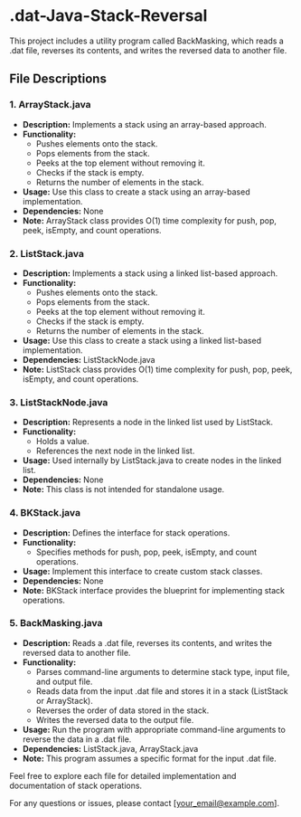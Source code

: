# .dat-Java-Stack-Reversal
This project includes a utility program called BackMasking, which reads a .dat file, reverses its contents, and writes the reversed data to another file.

## File Descriptions

### 1. ArrayStack.java

- **Description:** Implements a stack using an array-based approach.
- **Functionality:**
  - Pushes elements onto the stack.
  - Pops elements from the stack.
  - Peeks at the top element without removing it.
  - Checks if the stack is empty.
  - Returns the number of elements in the stack.
- **Usage:** Use this class to create a stack using an array-based implementation.
- **Dependencies:** None
- **Note:** ArrayStack class provides O(1) time complexity for push, pop, peek, isEmpty, and count operations.

### 2. ListStack.java

- **Description:** Implements a stack using a linked list-based approach.
- **Functionality:**
  - Pushes elements onto the stack.
  - Pops elements from the stack.
  - Peeks at the top element without removing it.
  - Checks if the stack is empty.
  - Returns the number of elements in the stack.
- **Usage:** Use this class to create a stack using a linked list-based implementation.
- **Dependencies:** ListStackNode.java
- **Note:** ListStack class provides O(1) time complexity for push, pop, peek, isEmpty, and count operations.

### 3. ListStackNode.java

- **Description:** Represents a node in the linked list used by ListStack.
- **Functionality:**
  - Holds a value.
  - References the next node in the linked list.
- **Usage:** Used internally by ListStack.java to create nodes in the linked list.
- **Dependencies:** None
- **Note:** This class is not intended for standalone usage.

### 4. BKStack.java

- **Description:** Defines the interface for stack operations.
- **Functionality:**
  - Specifies methods for push, pop, peek, isEmpty, and count operations.
- **Usage:** Implement this interface to create custom stack classes.
- **Dependencies:** None
- **Note:** BKStack interface provides the blueprint for implementing stack operations.

### 5. BackMasking.java

- **Description:** Reads a .dat file, reverses its contents, and writes the reversed data to another file.
- **Functionality:**
  - Parses command-line arguments to determine stack type, input file, and output file.
  - Reads data from the input .dat file and stores it in a stack (ListStack or ArrayStack).
  - Reverses the order of data stored in the stack.
  - Writes the reversed data to the output file.
- **Usage:** Run the program with appropriate command-line arguments to reverse the data in a .dat file.
- **Dependencies:** ListStack.java, ArrayStack.java
- **Note:** This program assumes a specific format for the input .dat file.

Feel free to explore each file for detailed implementation and documentation of stack operations.

For any questions or issues, please contact [your_email@example.com].
